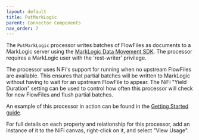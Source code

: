 ```yaml
---
layout: default
title: PutMarkLogic
parent: Connector Components
nav_order: 7
---
```


The `PutMarkLogic` processor writes batches of FlowFiles as documents to a MarkLogic server using the 
[MarkLogic Data Movement SDK](https://docs.marklogic.com/guide/java/data-movement). The processor requires a MarkLogic 
user with the 'rest-writer' privilege.

The processor uses NiFi's support for running when no upstream FlowFiles are available. This ensures that partial 
batches will be written to MarkLogic without having to wait for an upstream FlowFile to appear. The NiFi 
"Yield Duration" setting can be used to control how often this processor will check for new FlowFiles and flush 
partial batches.

An example of this processor in action can be found in the [Getting Started guide](../getting-started.md).

For full details on each property and relationship for this processor, add an instance of it to the NiFi canvas,
right-click on it, and select "View Usage".
